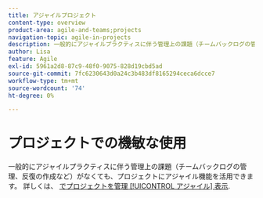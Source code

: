 ```yaml
---
title: アジャイルプロジェクト
content-type: overview
product-area: agile-and-teams;projects
navigation-topic: agile-in-projects
description: 一般的にアジャイルプラクティスに伴う管理上の課題（チームバックログの管理、反復の作成など）がなくても、プロジェクトにアジャイル機能を活用できます。
author: Lisa
feature: Agile
exl-id: 5961a2d8-87c9-48f0-9075-828d19cbd5ad
source-git-commit: 7fc6230643d0a24c3b483df8165294ceca6dcce7
workflow-type: tm+mt
source-wordcount: '74'
ht-degree: 0%

---
```


# プロジェクトでの機敏な使用

一般的にアジャイルプラクティスに伴う管理上の課題（チームバックログの管理、反復の作成など）がなくても、プロジェクトにアジャイル機能を活用できます。 詳しくは、 [でプロジェクトを管理 [!UICONTROL アジャイル] 表示](../../manage-work/projects/manage-projects/manage-projects-in-agile-view.md).
